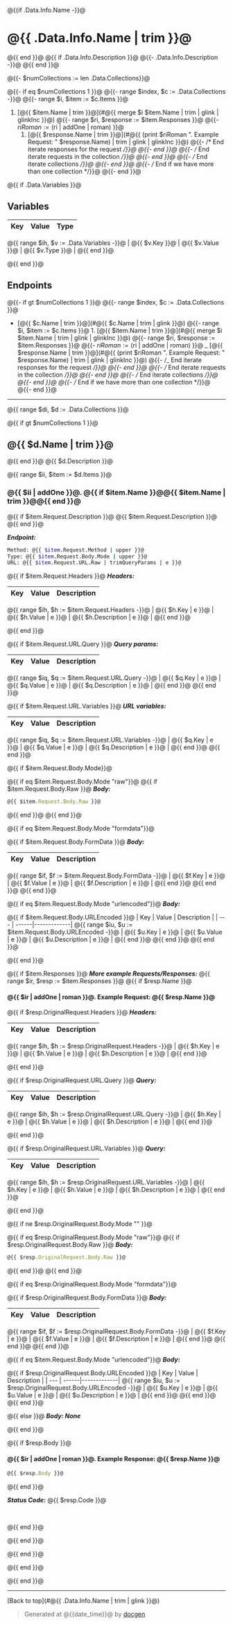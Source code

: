 <!--- Collection name and description -->

@{{if .Data.Info.Name -}}@

# @{{ .Data.Info.Name | trim }}@

@{{ end }}@
@{{ if .Data.Info.Description }}@
@{{- .Data.Info.Description -}}@
@{{ end }}@

<!--- Table of contents -->

@{{- $numCollections := len .Data.Collections}}@

<!--- If we have only one group/collection, then no need for the "ungrouped" heading -->

@{{- if eq $numCollections 1 }}@
@{{- range $index, $c := .Data.Collections -}}@
@{{- range $i, $item := $c.Items }}@

1. [@{{ $item.Name | trim }}@](#@{{ merge $i $item.Name | trim | glink | glinkInc }}@)
   @{{- range $ri, $response := $item.Responses }}@
   @{{- $riRoman := ($ri | addOne | roman) }}@
   1. [@{{ $response.Name | trim }}@](#@{{ (print $riRoman ". Example Request: " $response.Name) | trim | glink | glinkInc }}@)
      @{{- /* End iterate responses for the request */}}@
      @{{- end }}@
      @{{- /* End iterate requests in the collection */}}@
      @{{- end }}@
      @{{- /* End iterate collections */}}@
      @{{- end }}@
      @{{- /* End if we have more than one collection */}}@
      @{{- end }}@

<!--- Variables --->

@{{ if .Data.Variables }}@

## Variables

<!--- Iterate variables -->

| Key | Value | Type |
| --- | ----- | ---- |

@{{ range $ih, $v := .Data.Variables -}}@
| @{{ $v.Key }}@ | @{{ $v.Value }}@ | @{{ $v.Type }}@ |
@{{ end }}@

<!--- End Iterate headers items -->

<!--- End  headers items -->

@{{ end }}@

<!--- End Variables --->

## Endpoints

<!--- If we have more than one group/collection, then display each group name heading -->

@{{- if gt $numCollections 1 }}@
@{{- range $index, $c := .Data.Collections }}@

- [@{{ $c.Name | trim }}@](#@{{ $c.Name | trim | glink }}@)
  @{{- range $i, $item := $c.Items }}@ 1. [@{{ $item.Name | trim }}@](#@{{ merge $i $item.Name | trim | glink | glinkInc }}@)
  @{{- range $ri, $response := $item.Responses }}@
  @{{- $riRoman := ($ri | addOne | roman) }}@
  _ [@{{ $response.Name | trim }}@](#@{{ (print $riRoman ". Example Request: " $response.Name) | trim | glink | glinkInc }}@)
  @{{- /_ End iterate responses for the request _/}}@
  @{{- end }}@
  @{{- /_ End iterate requests in the collection _/}}@
  @{{- end }}@
  @{{- /_ End iterate collections _/}}@
  @{{- end }}@
  @{{- /_ End if we have more than one collection \*/}}@
  @{{- end }}@

---

<!--- Iterate main collection -->

@{{ range $di, $d := .Data.Collections }}@

<!--- Only show the collection name if there is more than the "ungrouped" collection -->

@{{ if gt $numCollections 1 }}@

## @{{ $d.Name | trim  }}@

@{{ end }}@
@{{ $d.Description }}@

<!--- Iterate collection items -->

@{{ range $ii, $item := $d.Items }}@

### @{{ $ii | addOne }}@. @{{ if $item.Name }}@@{{ $item.Name | trim }}@@{{ end }}@

@{{ if $item.Request.Description }}@
@{{ $item.Request.Description }}@
@{{ end }}@

**_Endpoint:_**

```bash
Method: @{{ $item.Request.Method | upper }}@
Type: @{{ $item.Request.Body.Mode | upper }}@
URL: @{{ $item.Request.URL.Raw | trimQueryParams | e }}@
```

<!--- headers items -->

@{{ if $item.Request.Headers }}@
**_Headers:_**

<!--- Iterate headers items -->

| Key | Value | Description |
| --- | ----- | ----------- |

@{{ range $ih, $h := $item.Request.Headers -}}@
| @{{ $h.Key | e }}@ | @{{ $h.Value | e }}@ | @{{ $h.Description | e }}@ |
@{{ end }}@

<!--- End Iterate headers items -->

<!--- End  headers items -->

@{{ end }}@

<!--- Query param items -->

@{{ if $item.Request.URL.Query }}@
**_Query params:_**

<!--- Query param items -->

| Key | Value | Description |
| --- | ----- | ----------- |

@{{ range $iq, $q := $item.Request.URL.Query -}}@
| @{{ $q.Key | e }}@ | @{{ $q.Value | e }}@ | @{{ $q.Description | e }}@ |
@{{ end }}@
@{{ end }}@

<!--- End query param items -->

<!--- URL variables items -->

@{{ if $item.Request.URL.Variables }}@
**_URL variables:_**

<!--- URL variables items -->

| Key | Value | Description |
| --- | ----- | ----------- |

@{{ range $iq, $q := $item.Request.URL.Variables -}}@
| @{{ $q.Key | e }}@ | @{{ $q.Value | e }}@ | @{{ $q.Description | e }}@ |
@{{ end }}@
@{{ end }}@

<!--- End URL variables items -->

<!--- Body mode -->

@{{ if $item.Request.Body.Mode}}@

<!--- Raw body data -->

@{{ if eq $item.Request.Body.Mode "raw"}}@
@{{ if $item.Request.Body.Raw }}@
**_Body:_**

```js
@{{ $item.Request.Body.Raw }}@
```

@{{ end }}@
@{{ end }}@

<!---End Raw body data -->

<!---FormData -->

@{{ if eq $item.Request.Body.Mode "formdata"}}@

<!--- Formdata items -->

@{{ if $item.Request.Body.FormData }}@
**_Body:_**

| Key | Value | Description |
| --- | ----- | ----------- |

@{{ range $if, $f := $item.Request.Body.FormData -}}@
| @{{ $f.Key | e }}@ | @{{ $f.Value | e }}@ | @{{ $f.Description | e }}@ |
@{{ end }}@
@{{ end }}@
@{{ end }}@

<!---End FormData -->

<!---x-urlencoded data -->

@{{ if eq $item.Request.Body.Mode "urlencoded"}}@
**_Body:_**

@{{ if $item.Request.Body.URLEncoded }}@
| Key | Value | Description |
| --- | ------|-------------|
@{{ range $iu, $u := $item.Request.Body.URLEncoded -}}@
| @{{ $u.Key | e }}@ | @{{ $u.Value | e }}@ | @{{ $u.Description | e }}@ |
@{{ end }}@
@{{ end }}@
@{{ end }}@

<!---End x-urlencoded data -->

<!--- End Body mode -->

@{{ end }}@

<!--- Items response -->

@{{ if $item.Responses }}@
**_More example Requests/Responses:_**
@{{ range $ir, $resp := $item.Responses }}@
@{{ if $resp.Name }}@

#### @{{ $ir | addOne | roman }}@. Example Request: @{{ $resp.Name }}@

<!--- headers items -->

@{{ if $resp.OriginalRequest.Headers }}@
**_Headers:_**

<!--- Iterate headers items -->

| Key | Value | Description |
| --- | ----- | ----------- |

@{{ range $ih, $h := $resp.OriginalRequest.Headers -}}@
| @{{ $h.Key | e }}@ | @{{ $h.Value | e }}@ | @{{ $h.Description | e }}@ |
@{{ end }}@

<!--- End Iterate headers items -->

<!--- End  headers items -->

@{{ end }}@

<!--- query items -->

@{{ if $resp.OriginalRequest.URL.Query }}@
**_Query:_**

<!--- Iterate query items -->

| Key | Value | Description |
| --- | ----- | ----------- |

@{{ range $ih, $h := $resp.OriginalRequest.URL.Query -}}@
| @{{ $h.Key | e }}@ | @{{ $h.Value | e }}@ | @{{ $h.Description | e }}@ |
@{{ end }}@

<!--- End Iterate query items -->

<!--- End  query items -->

@{{ end }}@

<!--- url variable items -->

@{{ if $resp.OriginalRequest.URL.Variables }}@
**_Query:_**

<!--- Iterate url variable items -->

| Key | Value | Description |
| --- | ----- | ----------- |

@{{ range $ih, $h := $resp.OriginalRequest.URL.Variables -}}@
| @{{ $h.Key | e }}@ | @{{ $h.Value | e }}@ | @{{ $h.Description | e }}@ |
@{{ end }}@

<!--- End Iterate url variable items -->

<!--- End url variable items -->

@{{ end }}@

<!--- Body mode -->

@{{ if ne $resp.OriginalRequest.Body.Mode "" }}@

<!--- Raw body data -->

@{{ if eq $resp.OriginalRequest.Body.Mode "raw"}}@
@{{ if $resp.OriginalRequest.Body.Raw }}@
**_Body:_**

```js
@{{ $resp.OriginalRequest.Body.Raw }}@
```

@{{ end }}@
@{{ end }}@

<!---End Raw body data -->

<!---FormData -->

@{{ if eq $resp.OriginalRequest.Body.Mode "formdata"}}@

<!--- Formdata items -->

@{{ if $resp.OriginalRequest.Body.FormData }}@
**_Body:_**

| Key | Value | Description |
| --- | ----- | ----------- |

@{{ range $if, $f := $resp.OriginalRequest.Body.FormData -}}@
| @{{ $f.Key | e }}@ | @{{ $f.Value | e }}@ | @{{ $f.Description | e }}@ |
@{{ end }}@
@{{ end }}@
@{{ end }}@

<!---End FormData -->

<!---x-urlencoded data -->

@{{ if eq $item.Request.Body.Mode "urlencoded"}}@
**_Body:_**

@{{ if $resp.OriginalRequest.Body.URLEncoded }}@
| Key | Value | Description |
| --- | ------|-------------|
@{{ range $iu, $u := $resp.OriginalRequest.Body.URLEncoded -}}@
| @{{ $u.Key | e }}@ | @{{ $u.Value | e }}@ | @{{ $u.Description | e }}@ |
@{{ end }}@
@{{ end }}@
@{{ end }}@

<!---End x-urlencoded data -->

@{{ else }}@
**_Body: None_**

<!--- End Body mode -->

@{{ end }}@

@{{ if $resp.Body }}@

#### @{{ $ir | addOne | roman }}@. Example Response: @{{ $resp.Name }}@

```js
@{{ $resp.Body }}@
```

@{{ end }}@

**_Status Code:_** @{{ $resp.Code }}@

<br>

<!--- Iterate Items response end -->

@{{ end }}@

<!--- if response exist response end -->

@{{ end }}@

<!--- End Items response -->

@{{ end }}@

<!--- End Iterate collection items -->

@{{ end }}@

<!--- End Iterate main collection -->

@{{ end }}@

---

[Back to top](#@{{ .Data.Info.Name | trim | glink }}@)

> Generated at @{{date_time}}@ by [docgen](https://github.com/cksidharthan/docgen)
